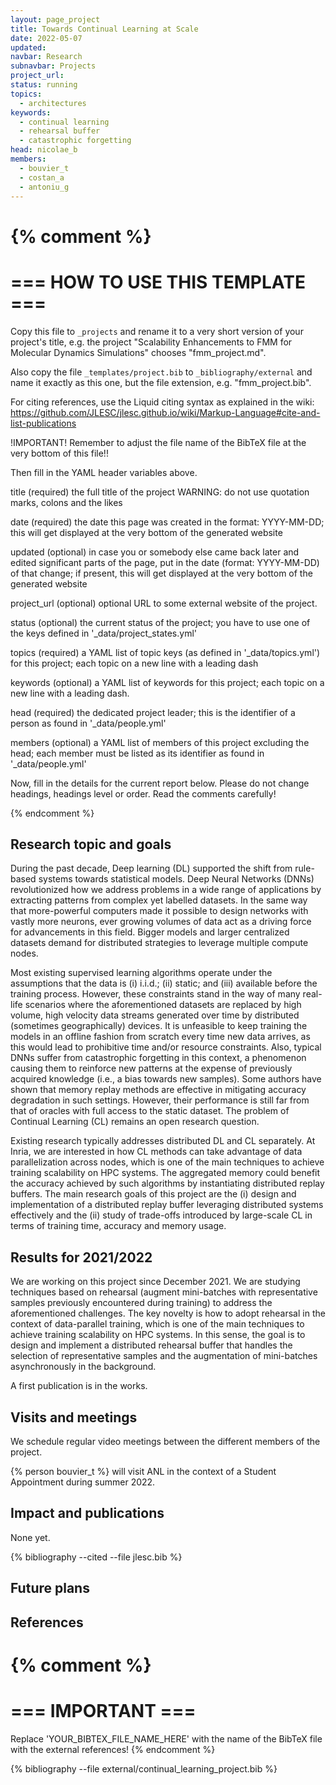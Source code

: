 ```yaml
---
layout: page_project
title: Towards Continual Learning at Scale
date: 2022-05-07
updated:
navbar: Research
subnavbar: Projects
project_url:
status: running
topics:
  - architectures
keywords:
  - continual learning
  - rehearsal buffer
  - catastrophic forgetting
head: nicolae_b
members:
  - bouvier_t
  - costan_a
  - antoniu_g
---
```

{% comment %}
================================
=== HOW TO USE THIS TEMPLATE ===
================================

Copy this file to `_projects` and rename it to a very short version of your project's title, e.g.
the project "Scalability Enhancements to FMM for Molecular Dynamics Simulations" chooses
"fmm_project.md".

Also copy the file `_templates/project.bib` to `_bibliography/external` and name it exactly as this
one, but the file extension, e.g. "fmm_project.bib".

For citing references, use the Liquid citing syntax as explained in the wiki:
https://github.com/JLESC/jlesc.github.io/wiki/Markup-Language#cite-and-list-publications

!IMPORTANT!
Remember to adjust the file name of the BibTeX file at the very bottom of this file!!

Then fill in the YAML header variables above.

  title            (required)
                   the full title of the project
                   WARNING: do not use quotation marks, colons and the likes

  date             (required)
                   the date this page was created in the format: YYYY-MM-DD; this will get displayed
                   at the very bottom of the generated website

  updated          (optional)
                   in case you or somebody else came back later and edited significant parts of the
                   page, put in the date (format: YYYY-MM-DD) of that change;
                   if present, this will get displayed at the very bottom of the generated website

  project_url      (optional)
                   optional URL to some external website of the project.

  status           (optional)
                   the current status of the project;
                   you have to use one of the keys defined in '_data/project_states.yml'

  topics           (required)
                   a YAML list of topic keys (as defined in '_data/topics.yml') for this project;
                   each topic on a new line with a leading dash

  keywords         (optional)
                   a YAML list of keywords for this project;
                   each topic on a new line with a leading dash.

  head             (required)
                   the dedicated project leader;
                   this is the identifier of a person as found in '_data/people.yml'

  members          (optional)
                   a YAML list of members of this project excluding the head;
                   each member must be listed as its identifier as found in '_data/people.yml'

Now, fill in the details for the current report below. Please do not change headings, headings level
or order.
Read the comments carefully!

{% endcomment %}

## Research topic and goals

During the past decade, Deep learning (DL) supported the shift from rule-based systems towards statistical models. Deep Neural Networks (DNNs) revolutionized how we address problems in a wide range of applications by extracting patterns from complex yet labelled datasets. In the same way that more-powerful computers made it possible to design networks with vastly more neurons, ever growing volumes of data act as a driving force for advancements in this field. Bigger models and larger centralized datasets demand for distributed strategies to leverage multiple compute nodes.

Most existing supervised learning algorithms operate under the assumptions that the data is (i) i.i.d.; (ii) static; and (iii) available before the training process. However, these constraints stand in the way of many real-life scenarios where the aforementioned datasets are replaced by high volume, high velocity data streams generated over time by distributed (sometimes geographically) devices. It is unfeasible to keep training the models in an offline fashion from scratch every time new data arrives, as this would lead to prohibitive time and/or resource constraints. Also, typical DNNs suffer from catastrophic forgetting in this context, a phenomenon causing them to reinforce new patterns at the expense of previously acquired knowledge (i.e., a bias towards new samples). Some authors have shown that memory replay methods are effective in mitigating accuracy degradation in such settings. However, their performance is still far from that of oracles with full access to the static dataset. The problem of Continual Learning (CL) remains an open research question.

Existing research typically addresses distributed DL and CL separately. At Inria, we are interested in how CL methods can take advantage of data parallelization across nodes, which is one of the main techniques to achieve training scalability on HPC systems. The aggregated memory could benefit the accuracy achieved by such algorithms by instantiating distributed replay buffers. The main research goals of this project are the (i) design and implementation of a distributed replay buffer leveraging distributed systems effectively and the (ii) study of trade-offs introduced by large-scale CL in terms of training time, accuracy and memory usage.

## Results for 2021/2022

We are working on this project since December 2021. We are studying techniques based on rehearsal (augment mini-batches with representative samples previously encountered during training) to address the aforementioned challenges. The key novelty is how to adopt rehearsal in the context of data-parallel training, which is one of the main techniques to achieve training scalability on HPC systems. In this sense, the goal is to design and implement a distributed rehearsal buffer that handles the selection of representative samples and the augmentation of mini-batches asynchronously in the background.

A first publication is in the works.

## Visits and meetings

We schedule regular video meetings between the different members of the project.

{% person bouvier_t %} will visit ANL in the context of a Student Appointment during summer 2022.

## Impact and publications

None yet.

<!--
{% comment %}
=============================
== CITING OWN PUBLICATIONS ==
=============================

You can list your own publications below in case you did not cite them in the text
(which you should do, though).
Use the Liquid citing syntax as explained in the wiki:
https://github.com/JLESC/jlesc.github.io/wiki/Markup-Language#cite-and-list-publications
Remember to use the `--file jlesc.bib` with the `cite` tag.

=====================================
== START HERE WITH YOUR ADDITIONAL REFERENCES ==
{% endcomment %}



{% comment %}
== NO MORE BELOW THIS ==
========================
{% endcomment %}
-->

{% bibliography --cited --file jlesc.bib %}


## Future plans


## References

{% comment %}
=================
=== IMPORTANT ===
=================

Replace 'YOUR_BIBTEX_FILE_NAME_HERE' with the name of the BibTeX file with the external references!
{% endcomment %}

{% bibliography --file external/continual_learning_project.bib %}
